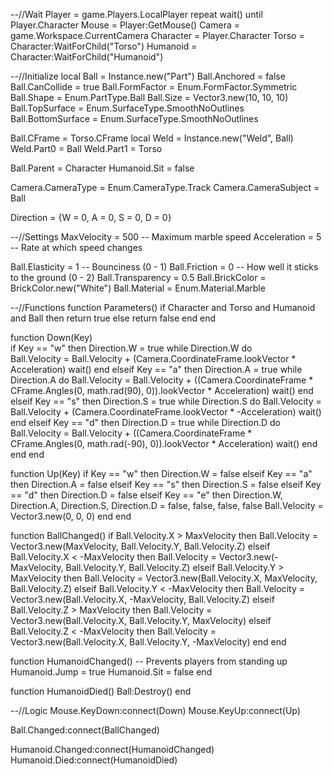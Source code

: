 

--//Wait
Player	= game.Players.LocalPlayer
repeat wait() until Player.Character
Mouse		= Player:GetMouse()
Camera		= game.Workspace.CurrentCamera
Character	= Player.Character
Torso		= Character:WaitForChild("Torso")
Humanoid	= Character:WaitForChild("Humanoid")

--//Initialize
local Ball 			= Instance.new("Part")
Ball.Anchored		= false
Ball.CanCollide		= true
Ball.FormFactor		= Enum.FormFactor.Symmetric
Ball.Shape			= Enum.PartType.Ball
Ball.Size			= Vector3.new(10, 10, 10)
Ball.TopSurface		= Enum.SurfaceType.SmoothNoOutlines
Ball.BottomSurface	= Enum.SurfaceType.SmoothNoOutlines
	
Ball.CFrame			= Torso.CFrame
local Weld				= Instance.new("Weld", Ball)
Weld.Part0			= Ball
Weld.Part1			= Torso

Ball.Parent 		= Character
Humanoid.Sit		= false

Camera.CameraType	 = Enum.CameraType.Track
Camera.CameraSubject = Ball

Direction = {W = 0, A = 0, S = 0, D = 0}

--//Settings
MaxVelocity			= 500 -- Maximum marble speed
Acceleration		= 5	  -- Rate at which speed changes

Ball.Elasticity 	= 1 	-- Bounciness (0 - 1)
Ball.Friction		= 0		-- How well it sticks to the ground (0 - 2)
Ball.Transparency	= 0.5
Ball.BrickColor		= BrickColor.new("White")
Ball.Material		= Enum.Material.Marble

--//Functions
function Parameters()
	if Character and Torso and Humanoid and Ball then
		return true
	else
		return false
	end
end

function Down(Key)	
	if Key == "w" then
		Direction.W = true
		while Direction.W do		
			Ball.Velocity = Ball.Velocity + (Camera.CoordinateFrame.lookVector * Acceleration)
			wait()
		end	
	elseif Key == "a" then
		Direction.A	= true
		while Direction.A do
			Ball.Velocity = Ball.Velocity + ((Camera.CoordinateFrame * CFrame.Angles(0, math.rad(90), 0)).lookVector * Acceleration)
			wait()
		end		
	elseif Key == "s" then
		Direction.S	= true
		while Direction.S do
			Ball.Velocity = Ball.Velocity + (Camera.CoordinateFrame.lookVector * -Acceleration)
			wait()
		end	
	elseif Key == "d" then
		Direction.D	= true
		while Direction.D do
			Ball.Velocity = Ball.Velocity + ((Camera.CoordinateFrame * CFrame.Angles(0, math.rad(-90), 0)).lookVector * Acceleration)
			wait()
		end		
	end
end

function Up(Key)
	if Key == "w" then
		Direction.W = false
	elseif Key == "a" then
		Direction.A	= false
	elseif Key == "s" then
		Direction.S	= false
	elseif Key == "d" then
		Direction.D	= false
	elseif Key == "e" then
		Direction.W, Direction.A, Direction.S, Direction.D = false, false, false, false
		Ball.Velocity = Vector3.new(0, 0, 0)
	end
end

function BallChanged()
	if 	Ball.Velocity.X > MaxVelocity then  Ball.Velocity = Vector3.new(MaxVelocity, Ball.Velocity.Y, Ball.Velocity.Z)
	elseif Ball.Velocity.X < -MaxVelocity then Ball.Velocity = Vector3.new(-MaxVelocity, Ball.Velocity.Y, Ball.Velocity.Z)
	elseif Ball.Velocity.Y > MaxVelocity then Ball.Velocity = Vector3.new(Ball.Velocity.X, MaxVelocity, Ball.Velocity.Z)
	elseif Ball.Velocity.Y < -MaxVelocity then Ball.Velocity = Vector3.new(Ball.Velocity.X, -MaxVelocity, Ball.Velocity.Z)
	elseif Ball.Velocity.Z > MaxVelocity then Ball.Velocity = Vector3.new(Ball.Velocity.X, Ball.Velocity.Y, MaxVelocity)
	elseif Ball.Velocity.Z < -MaxVelocity then Ball.Velocity = Vector3.new(Ball.Velocity.X, Ball.Velocity.Y, -MaxVelocity)
	end
end

function HumanoidChanged() -- Prevents players from standing up
	Humanoid.Jump	= true
	Humanoid.Sit 	= false
end

function HumanoidDied()
	Ball:Destroy()
end

--//Logic
Mouse.KeyDown:connect(Down)
Mouse.KeyUp:connect(Up)

Ball.Changed:connect(BallChanged)

Humanoid.Changed:connect(HumanoidChanged)
Humanoid.Died:connect(HumanoidDied)
